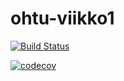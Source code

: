 # ohtu-viikko1
[![Build Status](https://travis-ci.org/jupste/ohtu-viikko1.svg?branch=master)](https://travis-ci.org/jupste/ohtu-viikko1)

[![codecov](https://codecov.io/gh/jupste/ohtu-viikko1/branch/master/graph/badge.svg)](https://codecov.io/gh/jupste/ohtu-viikko1)